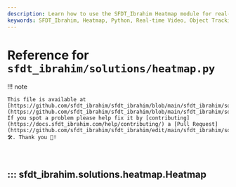 ```yaml
---
description: Learn how to use the SFDT_Ibrahim Heatmap module for real-time video analysis with object tracking and heatmap generation.
keywords: SFDT_Ibrahim, Heatmap, Python, Real-time Video, Object Tracking, cv2, Shapely, Computer Vision, AI
---
```


# Reference for `sfdt_ibrahim/solutions/heatmap.py`

!!! note

    This file is available at [https://github.com/sfdt_ibrahim/sfdt_ibrahim/blob/main/sfdt_ibrahim/solutions/heatmap.py](https://github.com/sfdt_ibrahim/sfdt_ibrahim/blob/main/sfdt_ibrahim/solutions/heatmap.py). If you spot a problem please help fix it by [contributing](https://docs.sfdt_ibrahim.com/help/contributing/) a [Pull Request](https://github.com/sfdt_ibrahim/sfdt_ibrahim/edit/main/sfdt_ibrahim/solutions/heatmap.py) 🛠️. Thank you 🙏!

<br>

## ::: sfdt_ibrahim.solutions.heatmap.Heatmap

<br><br>
